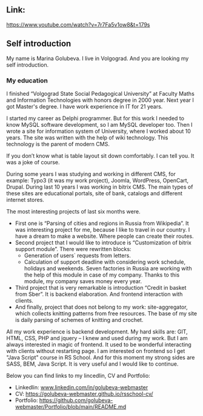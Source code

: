 ## Link: ## 
https://www.youtube.com/watch?v=7r7Fa5v1ow8&t=179s
 
## Self introduction ##

My name is Marina Golubeva. I live in Volgograd. And you are looking my self introduction.

### My education ###

I finished “Volgograd State Social Pedagogical University” at Faculty Maths and Information Technologies with honors degree in 2000 year. Next year I got Master's degree.
I have work experience in IT for 21 years.

I started my career as Delphi programmer. But for this work I needed to know MySQL software development, so I am MySQL developer too.
Then I wrote a site for information system of University, where I worked about 10 years. The site was written with the help of wiki technology. This technology is the parent of modern CMS.

If you don’t know what is table layout sit down comfortably. I can tell you. It was a joke of course.

During some years I was studying and working in different CMS, for example: Typo3 (it was my work project), Joomla, WordPress, OpenCart, Drupal.
During last 10 years I was working in bitrix CMS. The main types of these sites are educational portals, site of bank, catalogs and different internet stores.

The most interesting projects of last six months were.

- First one is “Parsing of cities and regions in Russia from Wikipedia”. It was interesting project for me, because I like to travel in our country. I have a dream to make a website. Where people can create their routes.
- Second project that I would like to introduce is “Customization of bitrix support module”. There were rewritten blocks:
    - Generation of users` requests from letters.
    - Calculation of support deadline with considering work schedule, holidays and weekends.
  Seven factories in Russia are working with the help of this module in case of my company. Thanks to this module, my company saves money every year.
- Third project that is very remarkable is introduction “Credit in basket from Sber”. It is backend elaboration. And frontend interaction with clients.
- And finally, project that does not belong to my work: site-aggregator, which collects knitting patterns from free resources. The base of my site is daily parsing of schemes of knitting and crochet.

All my work experience is backend development. My hard skills are: GIT, HTML, CSS, PHP and jquery – I knew and used during my work.
But I am always interested in magic of frontend. It used to be wonderful interacting with clients without restarting page. I am interested on frontend so I get "Java Script" course in RS School.
And for this moment my strong sides are SASS, BEM, Java Script. It is very useful and I would like to continue.

Below you can find links to my lincedlin, CV and Portfolio:
 - Linkedlin: www.linkedin.com/in/golubeva-webmaster
 - CV: https://golubeva-webmaster.github.io/rsschool-cv/
 - Portfolio: https://github.com/golubeva-webmaster/Portfolio/blob/main/README.md

